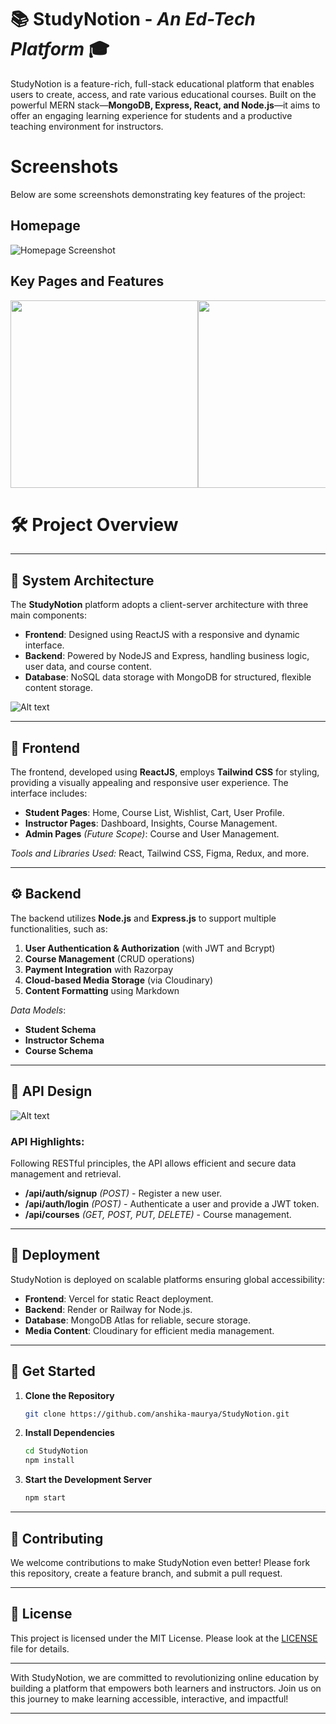 # 📚 **StudyNotion** - *An Ed-Tech Platform* 🎓

StudyNotion is a feature-rich, full-stack educational platform that enables users to create, access, and rate various educational courses. Built on the powerful MERN stack—**MongoDB, Express, React, and Node.js**—it aims to offer an engaging learning experience for students and a productive teaching environment for instructors.

# Screenshots

Below are some screenshots demonstrating key features of the project:

## Homepage
![Homepage Screenshot](https://github.com/anshika-maurya/Ed-tech-Platform/raw/main/src/assets/Images/Screenshots/1_Homepage.jpeg)

## Key Pages and Features

<div style="width: 100%; overflow: hidden;">
   <div style="display: flex; width: 400%; animation: slide 12s infinite;">
      <img src="https://github.com/anshika-maurya/Ed-tech-Platform/raw/main/src/assets/Images/Screenshots/6_Login.png"  width="300">
      <img src="https://github.com/anshika-maurya/Ed-tech-Platform/raw/main/src/assets/Images/Screenshots/7_SignIn.png" width="300">
      <img src="https://github.com/anshika-maurya/Ed-tech-Platform/raw/main/src/assets/Images/Screenshots/5_AboutUs.png"  width="300">
      <img src="https://github.com/anshika-maurya/Ed-tech-Platform/raw/main/src/assets/Images/Screenshots/4_ContactUs.png" width="300">
      <img src="https://github.com/anshika-maurya/Ed-tech-Platform/raw/main/src/assets/Images/Screenshots/8_EnterEmailResetPassword.png"      width="300">
      <img src="https://github.com/anshika-maurya/Ed-tech-Platform/raw/main/src/assets/Images/Screenshots/9_ResendEmail.png" width="300">
      <img src="https://github.com/anshika-maurya/Ed-tech-Platform/raw/main/src/assets/Images/Screenshots/10_Setnewpassword.png"  width="300">
      <img src="https://github.com/anshika-maurya/Ed-tech-Platform/raw/main/src/assets/Images/Screenshots/11_InstructorDashboard.png" width="300">
      <img src="https://github.com/anshika-maurya/Ed-tech-Platform/raw/main/src/assets/Images/Screenshots/13_Addcourse.png"      width="300">
      <img src="https://github.com/anshika-maurya/Ed-tech-Platform/raw/main/src/assets/Images/Screenshots/14_Course-builder.png" width="300">
      <img src="https://github.com/anshika-maurya/Ed-tech-Platform/raw/main/src/assets/Images/Screenshots/15_Addinglecture.png" width="300">
      <img src="https://github.com/anshika-maurya/Ed-tech-Platform/raw/main/src/assets/Images/Screenshots/16_Publish.png"  width="300">
      <img src="https://github.com/anshika-maurya/Ed-tech-Platform/raw/main/src/assets/Images/Screenshots/17_InstructorCourses.png" width="300">
      <img src="https://github.com/anshika-maurya/Ed-tech-Platform/raw/main/src/assets/Images/Screenshots/18_DeleteCourse-modal.png"      width="300">
      <img src="https://github.com/anshika-maurya/Ed-tech-Platform/raw/main/src/assets/Images/Screenshots/19_StudentDashboard.png" width="300">
      <img src="https://github.com/anshika-maurya/Ed-tech-Platform/raw/main/src/assets/Images/Screenshots/20_Settings.png"      width="300">
      <img src="https://github.com/anshika-maurya/Ed-tech-Platform/raw/main/src/assets/Images/Screenshots/21_Log-outModal.png" width="300">
   </div>
</div>




# 🛠️ **Project Overview**


---

## 🧱 **System Architecture**

The **StudyNotion** platform adopts a client-server architecture with three main components:
- **Frontend**: Designed using ReactJS with a responsive and dynamic interface.
- **Backend**: Powered by NodeJS and Express, handling business logic, user data, and course content.
- **Database**: NoSQL data storage with MongoDB for structured, flexible content storage.

![Alt text](https://github.com/anshika-maurya/Ed-tech-Platform/raw/main/src/assets/Images/architecture.png)

---

## 🎨 **Frontend**

The frontend, developed using **ReactJS**, employs **Tailwind CSS** for styling, providing a visually appealing and responsive user experience. The interface includes:
- **Student Pages**: Home, Course List, Wishlist, Cart, User Profile.
- **Instructor Pages**: Dashboard, Insights, Course Management.
- **Admin Pages** *(Future Scope)*: Course and User Management.

*Tools and Libraries Used:* React, Tailwind CSS, Figma, Redux, and more.

---

## ⚙️ **Backend**

The backend utilizes **Node.js** and **Express.js** to support multiple functionalities, such as:
1. **User Authentication & Authorization** (with JWT and Bcrypt)
2. **Course Management** (CRUD operations)
3. **Payment Integration** with Razorpay
4. **Cloud-based Media Storage** (via Cloudinary)
5. **Content Formatting** using Markdown

*Data Models*:
- **Student Schema**
- **Instructor Schema**
- **Course Schema**

---

## 📡 **API Design**

![Alt text](https://github.com/anshika-maurya/Ed-tech-Platform/raw/main/src/assets/Images/schema.png)

### API Highlights:
Following RESTful principles, the API allows efficient and secure data management and retrieval.
- **/api/auth/signup** *(POST)* - Register a new user.
- **/api/auth/login** *(POST)* - Authenticate a user and provide a JWT token.
- **/api/courses** *(GET, POST, PUT, DELETE)* - Course management.

---

## 🚀 **Deployment**

StudyNotion is deployed on scalable platforms ensuring global accessibility:
- **Frontend**: Vercel for static React deployment.
- **Backend**: Render or Railway for Node.js.
- **Database**: MongoDB Atlas for reliable, secure storage.
- **Media Content**: Cloudinary for efficient media management.

---



## 🧩 **Get Started**

1. **Clone the Repository**
   ```bash
   git clone https://github.com/anshika-maurya/StudyNotion.git
   ```
2. **Install Dependencies**
   ```bash
   cd StudyNotion
   npm install
   ```
3. **Start the Development Server**
   ```bash
   npm start
   ```

---

## 🤝 **Contributing**

We welcome contributions to make StudyNotion even better! Please fork this repository, create a feature branch, and submit a pull request.

---

## 📄 **License**

This project is licensed under the MIT License. Please look at the [LICENSE](LICENSE) file for details.

---

With StudyNotion, we are committed to revolutionizing online education by building a platform that empowers both learners and instructors. Join us on this journey to make learning accessible, interactive, and impactful!

---

